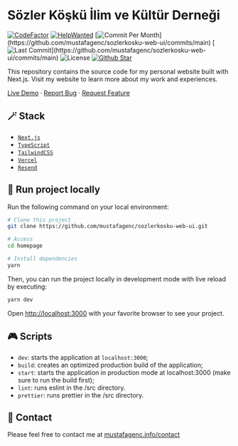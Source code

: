 # Sözler Köşkü İlim ve Kültür Derneği

[![CodeFactor](https://www.codefactor.io/repository/github/mustafagenc/sozlerkosku-web-ui/badge)](https://www.codefactor.io/repository/github/mustafagenc/sozlerkosku-web-ui) [![HelpWanted](https://img.shields.io/badge/Help%20Wanted-Contribute-blue)](https://github.com/mustafagenc/sozlerkosku-web-ui/issues?q=is:issue+is:open+label:%22%F0%9F%99%8B%F0%9F%8F%BB%E2%80%8D%E2%99%82%EF%B8%8Fhelp+wanted%22) [![Commit Per Month](https://img.shields.io/github/commit-activity/m/mustafagenc/sozlerkosku-web-ui?)](https://github.com/mustafagenc/sozlerkosku-web-ui/commits/main) [![Last Commit](https://img.shields.io/github/last-commit/mustafagenc/sozlerkosku-web-ui?)](https://github.com/mustafagenc/sozlerkosku-web-ui/commits/main) ![License](https://img.shields.io/github/license/mustafagenc/sozlerkosku-web-ui?label=License) [![Github Star](https://img.shields.io/github/stars/mustafagenc/sozlerkosku-web-ui)](https://github.com/mustafagenc/sozlerkosku-web-ui/stargazers)

This repository contains the source code for my personal website built with Next.js. Visit my website to learn more about my work and experiences.

[Live Demo](https://sozlerkosku.vercel.app) ·
[Report Bug](https://github.com/mustafagenc/sozlerkosku-web-ui/issues) ·
[Request Feature](https://github.com/mustafagenc/sozlerkosku-web-ui/issues)

## 🪄 Stack

- [`Next.js`](https://nextjs.org/)
- [`TypeScript`](https://www.typescriptlang.org/)
- [`TailwindCSS`](https://tailwindcss.com/)
- [`Vercel`](https://vercel.com/)
- [`Resend`](https://resend.com/)

## 🏁 Run project locally

Run the following command on your local environment:

```bash
# Clone this project
git clone https://github.com/mustafagenc/sozlerkosku-web-ui.git

# Access
cd homepage

# Install dependencies
yarn
```

Then, you can run the project locally in development mode with live reload by executing:

```bash
yarn dev
```

Open [http://localhost:3000](http://localhost:3000) with your favorite browser to see your project.

## 🎮 Scripts

- `dev`: starts the application at `localhost:3000`;
- `build`: creates an optimized production build of the application;
- `start`: starts the application in production mode at localhost:3000 (make sure to run the build first);
- `lint`: runs eslint in the /src directory.
- `prettier`: runs prettier in the /src directory.

## 💬 Contact

Please feel free to contact me at [mustafagenc.info/contact](https://mustafagenc.info/contact)

